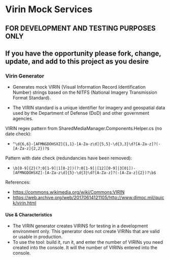 # Virin Mock Services

## FOR DEVELOPMENT AND TESTING PURPOSES ONLY

## If you have the opportunity please fork, change, update, and add to this project as you desire


### Virin Generator

- Generates mock VIRIN (Visual Information Record Identification Number) strings based on the NITFS (National Imagery Transmission Format Standard). 

- The VIRIN standard is a unique identifier for imagery and geospatial data used by the Department of Defense (DoD) and other government agencies.

VIRIN regex pattern from SharedMediaManager.Components.Helper.cs (no date check):
- `^\d{6,6}-[AFMNGDOHSXZ]{1,1}-[A-Za-z\d]{5,5}-\d{3,3}\d?[A-Za-z]?(-[A-Za-z]{2,2})?$`

Pattern with date check (redundancies have been removed):
- `\b[0-9]{2}(?:0[1-9]|1[0-2])(?:0[1-9]|[12][0-9]|3[01])-[AFMNGDOHSXZ]-[A-Za-z\d]{5}-\d{3}\d?[A-Za-z]?(-[A-Za-z]{2})?\b$
`

References: 
- https://commons.wikimedia.org/wiki/Commons:VIRIN
- https://web.archive.org/web/20170614121105/http://www.dimoc.mil/quick/virin.html

#### Use & Characteristics
- The VIRIN generator creates VIRINS for testing in a development environment only. This generator does not create VIRINs that are valid or usable in production.
- To use the tool: build it, run it, and enter the number of VIRINs you need created into the console. It will the number of VIRINs entered into the console.
